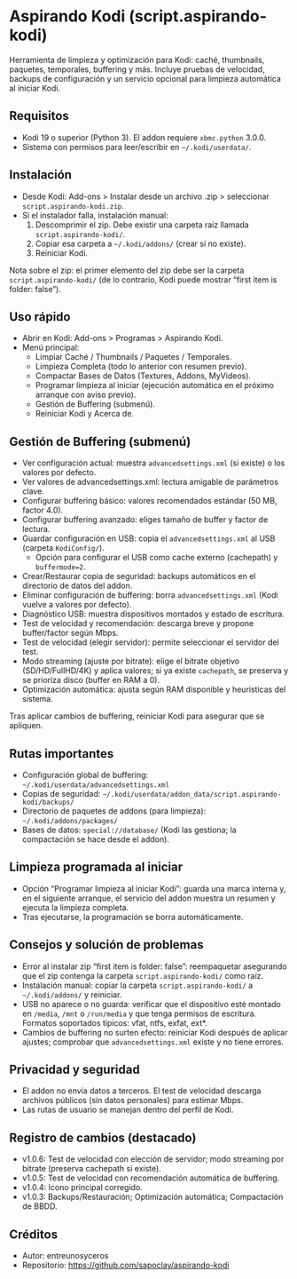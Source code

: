 # Aspirando Kodi (script.aspirando-kodi)

Herramienta de limpieza y optimización para Kodi: caché, thumbnails, paquetes, temporales, buffering y más. Incluye pruebas de velocidad, backups de configuración y un servicio opcional para limpieza automática al iniciar Kodi.

## Requisitos
- Kodi 19 o superior (Python 3). El addon requiere `xbmc.python` 3.0.0.
- Sistema con permisos para leer/escribir en `~/.kodi/userdata/`.

## Instalación
- Desde Kodi: Add-ons > Instalar desde un archivo .zip > seleccionar `script.aspirando-kodi.zip`.
- Si el instalador falla, instalación manual:
  1) Descomprimir el zip. Debe existir una carpeta raíz llamada `script.aspirando-kodi/`.
  2) Copiar esa carpeta a `~/.kodi/addons/` (crear si no existe).
  3) Reiniciar Kodi.

Nota sobre el zip: el primer elemento del zip debe ser la carpeta `script.aspirando-kodi/` (de lo contrario, Kodi puede mostrar “first item is folder: false”).

## Uso rápido
- Abrir en Kodi: Add-ons > Programas > Aspirando Kodi.
- Menú principal:
  - Limpiar Caché / Thumbnails / Paquetes / Temporales.
  - Limpieza Completa (todo lo anterior con resumen previo).
  - Compactar Bases de Datos (Textures, Addons, MyVideos).
  - Programar limpieza al iniciar (ejecución automática en el próximo arranque con aviso previo).
  - Gestión de Buffering (submenú).
  - Reiniciar Kodi y Acerca de.

## Gestión de Buffering (submenú)
- Ver configuración actual: muestra `advancedsettings.xml` (si existe) o los valores por defecto.
- Ver valores de advancedsettings.xml: lectura amigable de parámetros clave.
- Configurar buffering básico: valores recomendados estándar (50 MB, factor 4.0).
- Configurar buffering avanzado: eliges tamaño de buffer y factor de lectura.
- Guardar configuración en USB: copia el `advancedsettings.xml` al USB (carpeta `KodiConfig/`).
  - Opción para configurar el USB como cache externo (cachepath) y `buffermode=2`.
- Crear/Restaurar copia de seguridad: backups automáticos en el directorio de datos del addon.
- Eliminar configuración de buffering: borra `advancedsettings.xml` (Kodi vuelve a valores por defecto).
- Diagnóstico USB: muestra dispositivos montados y estado de escritura.
- Test de velocidad y recomendación: descarga breve y propone buffer/factor según Mbps.
- Test de velocidad (elegir servidor): permite seleccionar el servidor del test.
- Modo streaming (ajuste por bitrate): elige el bitrate objetivo (SD/HD/FullHD/4K) y aplica valores; si ya existe `cachepath`, se preserva y se prioriza disco (buffer en RAM a 0).
- Optimización automática: ajusta según RAM disponible y heurísticas del sistema.

Tras aplicar cambios de buffering, reiniciar Kodi para asegurar que se apliquen.

## Rutas importantes
- Configuración global de buffering: `~/.kodi/userdata/advancedsettings.xml`
- Copias de seguridad: `~/.kodi/userdata/addon_data/script.aspirando-kodi/backups/`
- Directorio de paquetes de addons (para limpieza): `~/.kodi/addons/packages/`
- Bases de datos: `special://database/` (Kodi las gestiona; la compactación se hace desde el addon).

## Limpieza programada al iniciar
- Opción “Programar limpieza al iniciar Kodi”: guarda una marca interna y, en el siguiente arranque, el servicio del addon muestra un resumen y ejecuta la limpieza completa.
- Tras ejecutarse, la programación se borra automáticamente.

## Consejos y solución de problemas
- Error al instalar zip “first item is folder: false”: reempaquetar asegurando que el zip contenga la carpeta `script.aspirando-kodi/` como raíz.
- Instalación manual: copiar la carpeta `script.aspirando-kodi/` a `~/.kodi/addons/` y reiniciar.
- USB no aparece o no guarda: verificar que el dispositivo esté montado en `/media`, `/mnt` o `/run/media` y que tenga permisos de escritura. Formatos soportados típicos: vfat, ntfs, exfat, ext*.
- Cambios de buffering no surten efecto: reiniciar Kodi después de aplicar ajustes; comprobar que `advancedsettings.xml` existe y no tiene errores.

## Privacidad y seguridad
- El addon no envía datos a terceros. El test de velocidad descarga archivos públicos (sin datos personales) para estimar Mbps.
- Las rutas de usuario se manejan dentro del perfil de Kodi.

## Registro de cambios (destacado)
- v1.0.6: Test de velocidad con elección de servidor; modo streaming por bitrate (preserva cachepath si existe).
- v1.0.5: Test de velocidad con recomendación automática de buffering.
- v1.0.4: Icono principal corregido.
- v1.0.3: Backups/Restauración; Optimización automática; Compactación de BBDD.

## Créditos
- Autor: entreunosyceros
- Repositorio: https://github.com/sapoclay/aspirando-kodi
